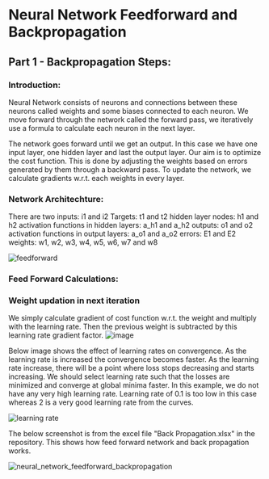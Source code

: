 # Neural Network Feedforward and Backpropagation

## Part 1 - Backpropagation Steps:

### Introduction:
Neural Network consists of neurons and connections between these neurons called weights and some biases connected to each neuron.
We move forward through the network called the forward pass, we iteratively use a formula to calculate each neuron in the next layer.

The network goes forward until we get an output. In this case we have one input layer, one hidden layer and last the output layer.
Our aim is to optimize the cost function. This is done by adjusting the weights based on errors generated by them through a backward pass.
To update the network, we calculate gradients w.r.t. each weights in every layer.

### Network Architechture:
There are two inputs: i1 and i2
Targets: t1 and t2
hidden layer nodes: h1 and h2
activation functions in hidden layers: a_h1 and a_h2
outputs: o1 and o2
activation functions in output layers: a_o1 and a_o2
errors: E1 and E2
weights: w1, w2, w3, w4, w5, w6, w7 and w8

![feedforward](https://user-images.githubusercontent.com/65554220/119848614-94721180-bf29-11eb-91e7-989e09bb1d98.JPG)

### Feed Forward Calculations:

### Weight updation in next iteration
We simply calculate gradient of cost function w.r.t. the weight and multiply with the learning rate. Then the previous weight is subtracted by this learning rate gradient factor.
![image](https://user-images.githubusercontent.com/65554220/119844436-0d6f6a00-bf26-11eb-9fad-986fccb1099e.png)

Below image shows the effect of learning rates on convergence.
As the learning rate is increased the convergence becomes faster. As the learning rate increase, there will be a point where loss stops decreasing and starts increasing.
We should select learning rate such that the losses are minimized and converge at global minima faster.
In this example, we do not have any very high learning rate. Learning rate of 0.1 is too low in this case whereas 2 is a very good learning rate from the curves.  

![learning rate](https://user-images.githubusercontent.com/65554220/119846043-6a1f5480-bf27-11eb-8487-4cf95a00d3d8.JPG)

The below screenshot is from the excel file "Back Propagation.xlsx" in the repository.
This shows how feed forward network and back propagation works.

![neural_network_feedforward_backpropagation](https://user-images.githubusercontent.com/65554220/119373201-cb4fe980-bcd5-11eb-82a4-01ef1e6cc6d0.JPG)


